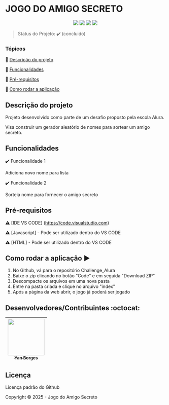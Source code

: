 <h1>JOGO DO AMIGO SECRETO</h1> 

<p align="center">
  <img src="https://img.shields.io/static/v1?label=javascript&message=language&color=blue&style=for-the-badge&logo=javascript"/>
  <img src="http://img.shields.io/static/v1?label=HTML&message=language&color=blue&style=for-the-badge&logo=html"/>
   <img src="http://img.shields.io/static/v1?label=STATUS&message=CONCLUIDO&color=GREEN&style=for-the-badge"/>
   <img src="http://img.shields.io/static/v1?label=VS CODE&message=IDE&color=WHITE&style=for-the-badge"/>
</p>

> Status do Projeto: :heavy_check_mark: (concluido)

### Tópicos 

:small_blue_diamond: [Descrição do projeto](#descrição-do-projeto)

:small_blue_diamond: [Funcionalidades](#funcionalidades)

:small_blue_diamond: [Pré-requisitos](#pré-requisitos)

:small_blue_diamond: [Como rodar a aplicação](#como-rodar-a-aplicação-arrow_forward)

## Descrição do projeto 

<p align="justify">
  Projeto desenvolvido como parte de um desafio proposto pela escola Alura.
  
  Visa construir um gerador aleatório de nomes para sortear um amigo secreto.
</p>

## Funcionalidades

:heavy_check_mark: Funcionalidade 1

Adiciona novo nome para lista

:heavy_check_mark: Funcionalidade 2  

Sorteia nome para fornecer o amigo secreto

## Pré-requisitos

:warning: [IDE VS CODE] (https://code.visualstudio.com)

:warning: [Javascript] - Pode ser utilizado dentro do VS CODE

:warning: [HTML] - Pode ser utilizado dentro do VS CODE

## Como rodar a aplicação :arrow_forward:

1) No Github, vá para o repositório Challenge_Alura
2) Baixe o zip clicando no botão "Code" e em seguida "Download ZIP"
3) Descompacte os arquivos em uma nova pasta
4) Entre na pasta criada e clique no arquivo "index"
5) Após a página da web abrir, o jogo já poderá ser jogado

## Desenvolvedores/Contribuintes :octocat:

| [<img src="C:\Users\yan_b\Downloads\perfil" width=115><br><sub>Yan Borges</sub>](https://github.com/Yan403) |
| :---: |

## Licença 

Licença padrão do Github

Copyright :copyright: 2025 - Jogo do Amigo Secreto

